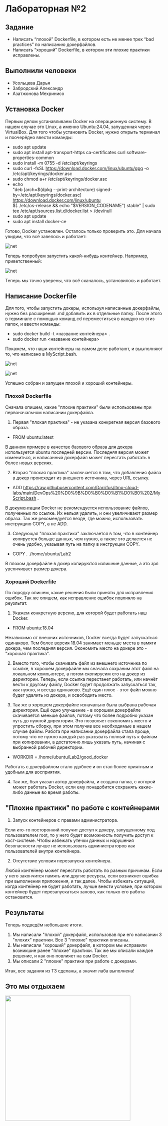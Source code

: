 # Лабораторная №2

## Задание
* Написать “плохой” Dockerfile, в котором есть не менее трех “bad practices” по написанию докерфайлов.
* Написать “хороший” Dockerfile, в котором эти плохие практики исправлены.

## Выполнили человеки
* Усольцева Дарья
* Забродский Александр
* Азатжонова Мехринисо

## Установка Docker
Первым делом устанавливаем Docker на операционную систему. В нашем случае это Linux, а именно Ubuntu:24.04, запущенная через VirtualBox. Для того чтобы установить Docker, нужно открыть терминал и поочерёдно ввести команды:
* sudo apt update
* sudo apt install apt-transport-https ca-certificates curl software-properties-common
* sudo install -m 0755 -d /etc/apt/keyrings
* sudo curl -fsSL https://download.docker.com/linux/ubuntu/gpg -o /etc/apt/keyrings/docker.asc
* sudo chmod a+r /etc/apt/keyrings/docker.asc
* echo \
  "deb [arch=$(dpkg --print-architecture) signed-by=/etc/apt/keyrings/docker.asc] https://download.docker.com/linux/ubuntu \
  $(. /etc/os-release && echo "$VERSION_CODENAME") stable" | sudo tee /etc/apt/sources.list.d/docker.list > /dev/null
* sudo apt update
* sudo apt install docker-ce

Готово, Docker установлен. Осталось только проверить это. Для начала увидим, что всё завелось и работает:

![net](https://github.com/Darrifus/itmo-cloud-labs/blob/main/DevOps%20%D0%9B%D0%B0%D0%B1%D0%B0%202/img1.png)

Теперь попробуем запустить какой-нибудь контейнер. Например, приветственный:

![net](https://github.com/Darrifus/itmo-cloud-labs/blob/main/DevOps%20%D0%9B%D0%B0%D0%B1%D0%B0%202/img2.png)

Теперь мы точно уверены, что всё скачалось, установилось и работает.

## Написание Dockerfile

Для того, чтобы запустить докеры, используя написанные докерфайлы, нужно без расширения .md добавить их в отдельные папку. После этого в терминале с помощью команд cd переместиться в каждую из этиз папок, и ввести команды:

* sudo docker build -t <название контейнера> .
* sudo docker run <название контейнера>

Покажем, что наши контейнеры на самом деле работают, и выыполняют то, что написано в MyScript.bash.

![net](https://github.com/Darrifus/itmo-cloud-labs/blob/main/DevOps%20%D0%9B%D0%B0%D0%B1%D0%B0%202/img3.png)

![net](https://github.com/Darrifus/itmo-cloud-labs/blob/main/DevOps%20%D0%9B%D0%B0%D0%B1%D0%B0%202/img4.png)

Успешно собран и запущен плохой и хороший контейнеры.

### Плохой Dockerfile

Сначала опишем, какие "плохие практики" были использованы при первоначальном написании докерфайла.

1. Первая "плохая практика" - не указана конкретная версия базового образа. 

* FROM ubuntu:latest

В данном примере в качестве базового образа для докера используется ubuntu последней версии. Последняя версия может измениться, и написанный докерфайл может перестать работать в более новых версиях.

2. Вторая "плохая практика" заключается в том, что добавления файла в докер происходит из внешнего источника, через URL ссылку.

* ADD https://raw.githubusercontent.com/Darrifus/itmo-cloud-labs/main/DevOps%20%D0%9B%D0%B0%D0%B1%D0%B0%202/MyScript.bash .

В [документации](https://docs.docker.com/build/building/best-practices/) Docker не рекомендуется использование файлов, полученных по ссылке. Их нельзя удалить, и они увеличивают размер образа. Так же рекомендуется везде, где можно, использовать инструкцию COPY, а не ADD.

3. Следующая "плохая практика" заключается в том, что в контейнер копируется больше данных, чем нужно, а также это делается не очень удобно, указывая путь на папку в инструкции COPY.

* COPY . ./home/ubuntu/Lab2

В плохом докерфайле в докер копируются излишние данные, а это зря увеличивает размер докера.

### Хороший Dockerfile

По порядку опишем, какие решения были приняты для исправления ошибок. Так же опишем, как исправление ошибок повлияло на реузльтат.

1. Укажем конкретную версию, для которой будет работать наш Docker.

* FROM ubuntu:18.04

Независимо от внешних источников, Docker всегда будет запускаться одинаково. Тем более версия 18.04 занимает меньше места в памяти докера, чем последняя версия. Экономить место на докере это - "хорошая практика".

2. Вместо того, чтобы скачивать файл из внешнего источника по ссылке, в хорошем докерфайле мы сначала сохраним этот файл на локальном компьютере, а потом скопируеим его на докер из дериктории. Теперь, если ссылка перестанет работать, или начнёт вести к другому файлу, Docker будет продолжать запускаться так, как нужно, и всегда одинаково. Ещё один плюс - этот файл можно будет удалить из докера, и освободить место.

3. Так же в хорошем докерфайле изначально была выбрана рабочая директория. Ещё одно улучшение - в хорошем докерфайле скачивается меньше файлов, потому что более подробно указан путь до нужной директории. Это позволяет сэкономить место и упростить сборку, при этом получив все необходимые в нашем случае файлы. Работа при написании докерфайла стала проще, потому что не нужно каждый раз указывать полный путь к файлам при копировании, а достаточно лишь указать путь, начиная с выбранной рабочей директории. 

* WORKDIR = /home/ubuntu/Lab2/good_docker

Работать с докерфайлом стало удобнее и он стал более приятным и удобным для восприятия.

4. Так же, был указан автор докерфайла, и создана папка, с которой может работать Docker, если ему понадобится сохранять какие-либо данные во время работы.

## "Плохие практики" по работе с контейнерами

1. Запуск контейнеров с правами администратора.

Если кто-то посторонний получит доступ к докеру, запущенному под пользователем root, то у него будет возможность получить доступ к хост-системе. Чтобы избежать утечки данных и нарушения безопасности лучше не использовать администраторов как пользователей внутри контейнера.

2. Отсутствие условия перезапуска контейнера.

Любой контейнер может перестать работать по разным причинам. Если у него закончится память или другие ресурсы, если возникнет ошибка при выполнении приложения, и так далее. Чтобы избежать ситуаций, когда контейнер не будет работать, лучше внести условие, при котором контейнер будет перезапускаться заново, как только его работа остановится.

## Результаты

Теперь подведём небольшие итоги. 

1. Мы написали "плохой" докерфайл, использовав при его написании 3 "плохих" практики. Все 3 "плохие" практики описаны.
2. Мы написали "хороший" докерфайл, в котором мы исправили возникшие ранее "плохие" практики. Так же мы описали каждое решение, и как оно повлияет на сам Docker.
3. Мы описали 2 "плохие" практики при работе с докерами.

Итак, все задания из ТЗ сделаны, а значит лаба выполнена!

## Это мы отдыхаем

<img src="https://github.com/user-attachments/assets/70c901dd-7e51-47b9-995e-24ee8c16c31e" width="400" height="400">

